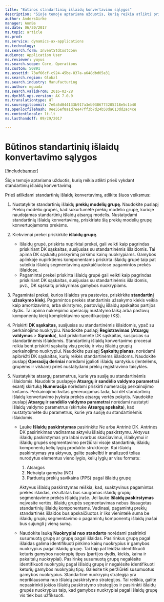 ```yaml
---
title: "Būtinos standartinių išlaidų konvertavimo sąlygos"
description: "Šioje temoje aptariama užduotis, kurią reikia atlikti prieš vykdant standartinių išlaidų konvertavimą."
author: AndersGirke
manager: AnnBe
ms.date: 06/20/2017
ms.topic: article
ms.prod: 
ms.service: dynamics-ax-applications
ms.technology: 
ms.search.form: InventStdCostConv
audience: Application User
ms.reviewer: yuyus
ms.search.scope: Core, Operations
ms.custom: 50891
ms.assetid: 73af66cf-c924-45be-837a-a648dbd05a31
ms.search.region: Global
ms.search.industry: Manufacturing
ms.author: mguada
ms.search.validFrom: 2016-02-28
ms.dyn365.ops.version: AX 7.0.0
ms.translationtype: HT
ms.sourcegitcommit: 7e0a5d044133b917a3eb9386773205218e5c1b40
ms.openlocfilehash: 0ee55ef8a1d7ee47ff3b7d24b50da613dd2ac4ce
ms.contentlocale: lt-lt
ms.lasthandoff: 09/29/2017

---
```


# <a name="prerequisites-for-a-standard-cost-conversion"></a>Būtinos standartinių išlaidų konvertavimo sąlygos

[!include[banner](../includes/banner.md)]


Šioje temoje aptariama užduotis, kurią reikia atlikti prieš vykdant standartinių išlaidų konvertavimą. 

Prieš atlikdami standartinių išlaidų konvertavimą, atlikite šiuos veiksmus:

1.  Nustatykite standartinių išlaidų **prekių modelių grupę**. Naudokite puslapį Prekių modelio grupės, kad sukurtumėte prekių modelio grupę, kurioje naudojamas standartinių išlaidų atsargų modelis. Nustatydami standartinių išlaidų konvertavimą, priskiriate šią prekių modelių grupę konvertuojamoms prekėms.
2.  Kiekvienai prekei priskirkite **išlaidų grupę**.
    -   Išlaidų grupė, priskirta nupirktai prekei, gali veikti kaip pagrindas priskiriant DK sąskaitas, susijusias su standartinėmis išlaidomis. Tai apima DK sąskaitų priskyrimą pirkimo kainų nuokrypiams. Gamybos aplinkoje nupirktiems komponentams priskirta išlaidų grupė taip pat suteikia išlaidų segmentavimą apskaičiuotose pagamintos prekės išlaidose.
    -   Pagamintai prekei priskirta išlaidų grupė gali veikti kaip pagrindas priskiriant DK sąskaitas, susijusias su standartinėmis išlaidomis, pvz., DK sąskaitų priskyrimas gamybos nuokrypiams.

3.  Pagamintai prekei, kurios išlaidos yra pastovios, priskirkite **standartinį užsakymo kiekį**. Pagamintos prekės standartinis užsakymo kiekis veikia kaip amortizavimo, arba skirstymo, pastoviųjų išlaidų apskaitos partijos dydis. Tai apima nukreipimo operacijų nustatymo laiką arba pastovų komponentų kiekį komplektavimo specifikacijoje (KS).
4.  Priskirti **DK sąskaitas**, susijusias su standartinėmis išlaidomis, ypač su perkainojimo nuokrypiu. Naudokite puslapį **Registravimas** (**Atsargų valdymas** &gt; **Sąranka**), kad priskirtumėte DK sąskaitas, susijusias su standartinėmis išlaidomis. Standartinių išlaidų konvertavimo procesui reikia bent priskirti sąskaitą visų prekių ir visų išlaidų grupių perkainojimo nuokrypiui. Naudokite puslapį **Sąskaitų planas**, norėdami apibrėžti DK sąskaitas, kurių reikės standartinėms išlaidoms. Naudokite puslapį **Operacijų deriniai** norėdami įgalioti išlaidų santykius (lentelėms, grupėms ir viskam) prieš nustatydami prekių registravimo taisykles.
5.  Nustatykite atsargų parametrus, kurie yra susiję su standartinėmis išlaidomis. Naudokite puslapyje **Atsargų ir sandėlio valdymo parametrai** esantį skirtuką **Numeracija** norėdami priskirti numeraciją perkainojimo kvitams. Perkainojimo kvitas generuojamas tada, kai dėl standartinių išlaidų konvertavimo įvyksta prekės atsargų vertės pokytis. Naudokite puslapį **Atsargų ir sandėlio valdymo parametrai** norėdami nustatyti išlaidų valdymo parametrus (skirtuke **Atsargų apskaita**), kad nustatytumėte du parametrus, kurie yra susiję su standartinėmis išlaidomis.
    -   Lauke **Išlaidų paskirstymas** pasirinkite Ne arba Antrinė DK. Antrinės DK pasirinkimas vadinamas aktyviu išlaidų paskirstymu. Aktyvus išlaidų paskirstymas yra labai svarbus skaičiavimui, išlaikymui ir išlaidų grupės segmentavimo peržiūrai visoje standartinių išlaidų komponentų kelių lygių produkto struktūroje. Kai išlaidų paskirstymas yra aktyvus, galite paskelbti ir analizuoti toliau nurodytus elementus vieno lygio, kelių lygių ar visu formatu:
        1.  Atsargos
        2.  Nebaigta gamyba (NG)
        3.  Parduotų prekių savikaina (PPS) pagal išlaidų grupę

        Aktyvus išlaidų paskirstymas reiškia, kad, suaktyvinus pagamintos prekės išlaidas, rezultatas bus saugomas išlaidų grupių segmentavime prekės išlaidų įraše. Jei lauke **Išlaidų paskirstymas** neįvesite vertės, išlaidų grupės segmentavimas nebus išsaugotas standartinių išlaidų komponentams. Vadinasi, pagamintų prekių standartinės išlaidos bus apskaičiuotos ir liks vienintelė suma be išlaidų grupių segmentavimo o pagamintų komponentų išlaidų įnašai bus sujungti į vieną sumą.
    -   Naudokite lauką **Nuokrypiai nuo standarto** norėdami pasirinkti susumuotą grupę ar grupę pagal išlaidas. Pasirinkus grupę pagal išlaidas galima identifikuoti pirkimo kainų nuokrypius ir gamybos nuokrypius pagal išlaidų grupę. Tai taip pat leidžia identifikuoti keturis gamybos nuokrypių tipus (partijos dydis, kiekis, kaina ir pakaitalų nuokrypiai). Pasirinkę susumuotą grupę negalėsite identifikuoti nuokrypių pagal išlaidų grupę ir negalėsite identifikuoti keturių gamybos nuokrypių tipų. Galėsite tik peržiūrėti susumuotus gamybos nuokrypius. Standartinė nuokrypių strategija yra nepriklausoma nuo išlaidų paskirstymo strategijos. Tai reiškia, galite nepasirinkti jokios išlaidų paskirstymo strategijos ir pasirinkti išlaidų grupės nuokrypius taip, kad gamybos nuokrypiai pagal išlaidų grupę vis tiek bus užfiksuoti.






